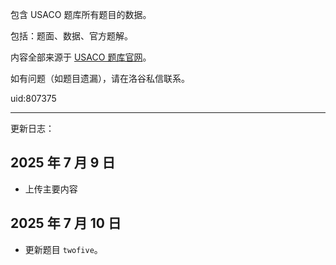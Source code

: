 包含 USACO 题库所有题目的数据。

包括：题面、数据、官方题解。

内容全部来源于 [USACO 题库官网](https://usaco.training/)。

如有问题（如题目遗漏），请在洛谷私信联系。

uid:807375

---

更新日志：

## 2025 年 7 月 9 日

- 上传主要内容

## 2025 年 7 月 10 日

- 更新题目 `twofive`。
